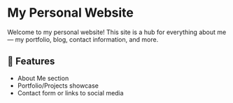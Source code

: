 # My Personal Website

Welcome to my personal website! This site is a hub for everything about me — my portfolio, blog, contact information, and more.

## 🚀 Features

- About Me section
- Portfolio/Projects showcase
- Contact form or links to social media


